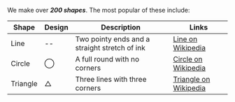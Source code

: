 We make over ***200 shapes***. The most popular of these include:

| Shape    | Design  | Description                                   | Links                                                              |
| -------- | ------- | --------------------------------------------- | ------------------------------------------------------------------ |
| Line     | --      | Two pointy ends and a straight stretch of ink | [Line on Wikipedia](https://en.wikipedia.org/wiki/Line_(geometry)) |
| Circle   | &#8413; | A full round with no corners                  | [Circle on Wikipedia](https://en.wikipedia.org/wiki/Circle)        |
| Triangle | &#9651; | Three lines with three corners                | [Triangle on Wikipedia](https://en.wikipedia.org/wiki/Triangle)    |
